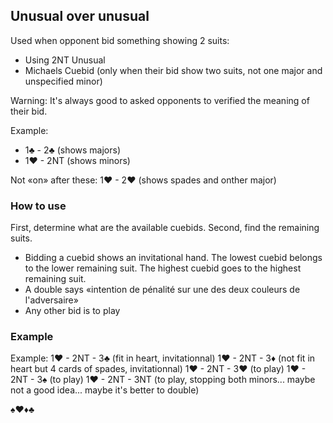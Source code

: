 ## Unusual over unusual

Used when opponent bid something showing 2 suits:
 - Using 2NT Unusual
 - Michaels Cuebid (only when their bid show two suits, not one major and unspecified minor)

Warning: It's always good to asked opponents to verified the meaning of their bid.

Example:
 - 1♣ - 2♣ (shows majors)
 - 1♥ - 2NT (shows minors)
 
Not «on» after these:
1♥ - 2♥ (shows spades and onther major)
 
### How to use

First, determine what are the available cuebids.
Second, find the remaining suits.

 - Bidding a cuebid shows an invitational hand. The lowest cuebid belongs to the lower remaining suit. The highest cuebid goes to the highest remaining suit.
 - A double says «intention de pénalité sur une des deux couleurs de l'adversaire»
 - Any other bid is to play

### Example

Example: 
1♥ - 2NT - 3♣ (fit in heart, invitationnal)
1♥ - 2NT - 3♦ (not fit in heart but 4 cards of spades, invitationnal)
1♥ - 2NT - 3♥ (to play)
1♥ - 2NT - 3♠ (to play)
1♥ - 2NT - 3NT (to play, stopping both minors... maybe not a good idea... maybe it's better to double)


 ♠♥♦♣